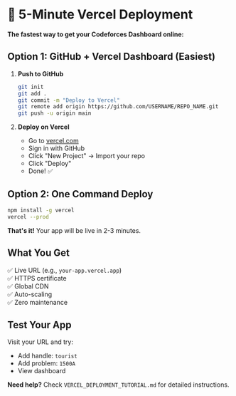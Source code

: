 # 🚀 5-Minute Vercel Deployment

**The fastest way to get your Codeforces Dashboard online:**

## Option 1: GitHub + Vercel Dashboard (Easiest)

1. **Push to GitHub**
   ```bash
   git init
   git add .
   git commit -m "Deploy to Vercel"
   git remote add origin https://github.com/USERNAME/REPO_NAME.git
   git push -u origin main
   ```

2. **Deploy on Vercel**
   - Go to [vercel.com](https://vercel.com)
   - Sign in with GitHub
   - Click "New Project" → Import your repo
   - Click "Deploy"
   - Done! ✅

## Option 2: One Command Deploy

```bash
npm install -g vercel
vercel --prod
```

**That's it!** Your app will be live in 2-3 minutes.

## What You Get

✅ Live URL (e.g., `your-app.vercel.app`)  
✅ HTTPS certificate  
✅ Global CDN  
✅ Auto-scaling  
✅ Zero maintenance  

## Test Your App

Visit your URL and try:
- Add handle: `tourist`
- Add problem: `1500A`
- View dashboard

**Need help?** Check `VERCEL_DEPLOYMENT_TUTORIAL.md` for detailed instructions.